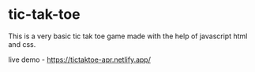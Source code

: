 # tic-tak-toe
This is a very basic tic tak toe game made with the help of javascript html and css.


live demo - https://tictaktoe-apr.netlify.app/

